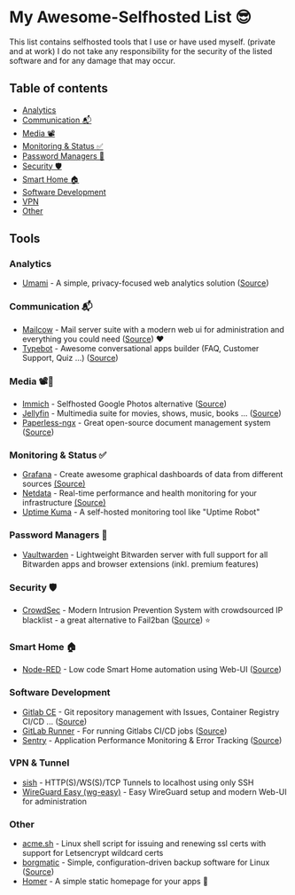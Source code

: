# My Awesome-Selfhosted List 😎
This list contains selfhosted tools that I use or have used myself. (private and at work)
I do not take any responsibility for the security of the listed software and for any damage that may occur.

## Table of contents
- [Analytics](#analytics)
- [Communication 📬](#communication-)
- [Media 📽️](#media-️)
- [Monitoring & Status ✅](#monitoring--status-)
- [Password Managers 🔑](#password-managers-)
- [Security 🛡️](#security-️)
- [Smart Home 🏠](#smart-home-)
- [Software Development](#software-development)
- [VPN](#vpn)
- [Other](#other)

## Tools
### Analytics
- [Umami](https://umami.is/ "Umami") - A simple, privacy-focused web analytics solution ([Source](https://github.com/mikecao/umami "Source"))

### Communication 📬
- [Mailcow](https://mailcow.email/ "Mailcow") - Mail server suite with a modern web ui for administration and everything you could need ([Source](https://github.com/mailcow/mailcow-dockerized "Source")) ❤️
- [Typebot](https://typebot.io/ "typebot.io") - Awesome conversational apps builder (FAQ, Customer Support, Quiz ...) ([Source](https://github.com/baptisteArno/typebot.io "Source"))

### Media 📽️📄
- [Immich](https://immich.app/ "Immich") - Selfhosted Google Photos alternative ([Source](https://github.com/immich-app/immich "Source"))
- [Jellyfin](https://jellyfin.org/ "Jellyfin") - Multimedia suite for movies, shows, music, books ... ([Source](https://github.com/jellyfin/jellyfin "Source"))
- [Paperless-ngx](https://docs.paperless-ngx.com/ "Paperless-ngx") - Great open-source document management system ([Source](https://github.com/paperless-ngx/paperless-ngx "Source"))

### Monitoring & Status ✅
- [Grafana](https://grafana.com/ "Grafana") - Create awesome graphical dashboards of data from different sources [(Source)](https://github.com/grafana/grafana "Source")
- [Netdata](https://www.netdata.cloud/ "Netdata") - Real-time performance and health monitoring for your infrastructure [(Source)](https://github.com/netdata/netdata "Source")
- [Uptime Kuma](https://github.com/louislam/uptime-kuma "Uptime Kuma") - A self-hosted monitoring tool like "Uptime Robot"

### Password Managers 🔑
- [Vaultwarden](https://github.com/dani-garcia/vaultwarden "Vaultwarden") - Lightweight Bitwarden server with full support for all Bitwarden apps and browser extensions (inkl. premium features)

### Security 🛡️
- [CrowdSec](https://crowdsec.net/ "CrowdSec") - Modern Intrusion Prevention System with crowdsourced IP blacklist - a great alternative to Fail2ban ([Source](https://github.com/crowdsecurity/crowdsec "Source")) ⭐

### Smart Home 🏠
- [Node-RED](https://nodered.org/ "Node-RED") - Low code Smart Home automation using Web-UI ([Source](https://github.com/node-red/node-red "Source"))

### Software Development
- [Gitlab CE](https://about.gitlab.com/ "Gitlab CE") - Git repository management with Issues, Container Registry CI/CD ... ([Source](https://gitlab.com/gitlab-org/gitlab-foss/ "Source"))
- [GitLab Runner](https://docs.gitlab.com/runner/ "GitLab Runner") - For running Gitlabs CI/CD jobs ([Source](https://gitlab.com/gitlab-org/gitlab-runner "Source"))
- [Sentry](https://sentry.io/ "Sentry") - Application Performance Monitoring & Error Tracking ([Source](https://github.com/getsentry/sentry "Source"))

### VPN & Tunnel
- [sish](https://github.com/antoniomika/sish "sish") - HTTP(S)/WS(S)/TCP Tunnels to localhost using only SSH
- [WireGuard Easy (wg-easy)](https://github.com/WeeJeWel/wg-easy "WireGuard Easy (wg-easy)") - Easy WireGuard setup and modern Web-UI for administration

### Other
- [acme.sh](https://github.com/acmesh-official/acme.sh "acme.sh") - Linux shell script for issuing and renewing ssl certs with support for Letsencrypt wildcard certs
- [borgmatic](https://torsion.org/borgmatic/ "borgmatic") - Simple, configuration-driven backup software for Linux ([Source](https://github.com/borgmatic-collective/borgmatic "Source"))
- [Homer](https://github.com/bastienwirtz/homer "Homer") - A simple static homepage for your apps 🍩
